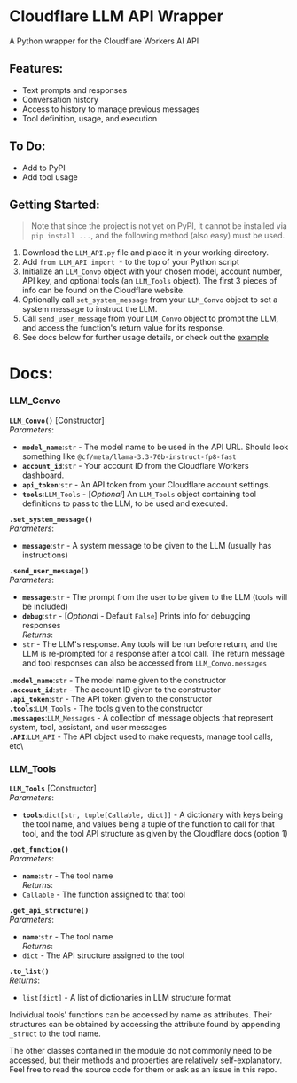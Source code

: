 # Cloudflare LLM API Wrapper
A Python wrapper for the Cloudflare Workers AI API

## Features:
- Text prompts and responses
- Conversation history
- Access to history to manage previous messages
- Tool definition, usage, and execution

## To Do:
- Add to PyPI
- Add tool usage

## Getting Started:
> Note that since the project is not yet on PyPI, it cannot be installed via `pip install ...`, and the following method (also easy) must be used.
1. Download the `LLM_API.py` file and place it in your working directory.
2. Add `from LLM_API import *` to the top of your Python script
3. Initialize an `LLM_Convo` object with your chosen model, account number, API key, and optional tools (an `LLM_Tools` object). The first 3 pieces of info can be found on the Cloudflare website.
4. Optionally call `set_system_message` from your `LLM_Convo` object to set a system message to instruct the LLM.
5. Call `send_user_message` from your `LLM_Convo` object to prompt the LLM, and access the function's return value for its response.
6. See docs below for further usage details, or check out the [example](https://github.com/FinnE145/Cloudflare-LLM-API-Wrapper/blob/main/example.py)

# Docs:
### LLM_Convo
**`LLM_Convo()`** [Constructor]\
*Parameters*:
- **`model_name`**:`str` - The model name to be used in the API URL. Should look something like `@cf/meta/llama-3.3-70b-instruct-fp8-fast`
- **`account_id`**:`str` - Your account ID from the Cloudflare Workers dashboard.
- **`api_token`**:`str` - An API token from your Cloudflare account settings.
- **`tools`**:`LLM_Tools` - [*Optional*] An `LLM_Tools` object containing tool definitions to pass to the LLM, to be used and executed.

**`.set_system_message()`**\
*Parameters*:
- **`message`**:`str` - A system message to be given to the LLM (usually has instructions)

**`.send_user_message()`**\
*Parameters*:
- **`message`**:`str` - The prompt from the user to be given to the LLM (tools will be included)
- **`debug`**:`str` - [*Optional* - Default `False`] Prints info for debugging responses\
*Returns*:
- `str` - The LLM's response. Any tools will be run before return, and the LLM is re-prompted for a response after a tool call. The return message and tool responses can also be accessed from `LLM_Convo.messages`

**`.model_name`**:`str` - The model name given to the constructor\
**`.account_id`**:`str` - The account ID given to the constructor\
**`.api_token`**:`str` - The API token given to the constructor\
**`.tools`**:`LLM_Tools` - The tools given to the constructor\
**`.messages`**:`LLM_Messages` - A collection of message objects that represent system, tool, assistant, and user messages\
**`.API`**:`LLM_API` - The API object used to make requests, manage tool calls, etc\

### LLM_Tools
**`LLM_Tools`** [Constructor]\
*Parameters*:
- **`tools`**:`dict[str, tuple[Callable, dict]]` - A dictionary with keys being the tool name, and values being a tuple of the function to call for that tool, and the tool API structure as given by the Cloudflare docs (option 1)

**`.get_function()`**\
*Parameters*:
- **`name`**:`str` - The tool name\
*Returns*:
- `Callable` - The function assigned to that tool

**`.get_api_structure()`**\
*Parameters*:
- **`name`**:`str` - The tool name\
*Returns*:
- `dict` - The API structure assigned to the tool

**`.to_list()`**\
*Returns*:
- `list[dict]` - A list of dictionaries in LLM structure format

Individual tools' functions can be accessed by name as attributes. Their structures can be obtained by accessing the attribute found by appending `_struct` to the tool name.

The other classes contained in the module do not commonly need to be accessed, but their methods and properties are relatively self-explanatory. Feel free to read the source code for them or ask as an issue in this repo.
